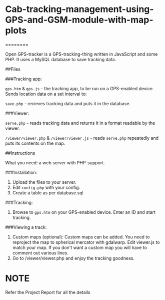 # Cab-tracking-management-using-GPS-and-GSM-module-with-map-plots
========

Open GPS-tracker is a GPS-tracking-thing written in JavaScript and some PHP. It uses a MySQL database to save tracking data.

##Files

###Tracking app:

`gps.htm` & `gps.js` - the tracking app, to be run on a GPS-enabled device. Sends location data on a set interval to:

`save.php` - recieves tracking data and puts it in the database.

###Viewer:

`serve.php` - reads tracking data and returns it in a format readable by the viewer.

`/viewer/viewer.php` & `/viewer/viewer.js` - reads `serve.php` repeatedly and puts its contents on the map.

##Instructions

What you need: a web server with PHP-support.

###Installation:
1.	Upload the files to your server.
2.	Edit `config.php` with your config.
3.	Create a table as per database.sql

###Tracking:
1.	Browse to `gps.htm` on your GPS-enabled device. Enter an ID and start tracking.

###Viewing a track:
1.	Custom maps (optional): Custom maps can be added. You need to reproject the map to spherical mercator with gdalwarp. Edit viewer.js to match your map. If you don't want a custom map you will have to comment out various lines.
2.	Go to /viewer/viewer.php and enjoy the tracking goodness.

# **NOTE** 
Refer the Project Report for all the details
